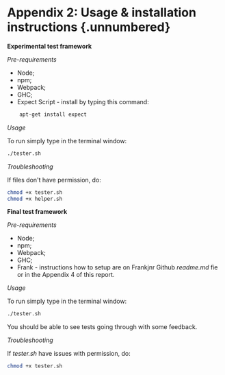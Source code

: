 # Appendix 2: Usage & installation instructions {.unnumbered}

**Experimental test framework**

*Pre-requirements*

* Node;
* npm;
* Webpack;
* GHC;
* Expect Script - install by typing this command:

```bash 
    apt-get install expect
```

*Usage*

To run simply type in the terminal window:

```bash
./tester.sh
```

*Troubleshooting* 

If files don't have permission, do: 

```bash
chmod +x tester.sh
chmod +x helper.sh
```


**Final test framework**

*Pre-requirements*

* Node;
* npm;
* Webpack;
* GHC;
* Frank - instructions how to setup are on Frankjnr Github *readme.md* fie or in the Appendix 4 of 
  this report.

*Usage*

To run simply type in the terminal window:

```bash
./tester.sh
```

You should be able to see tests going through with some feedback.

*Troubleshooting* 

If *tester.sh* have issues with permission, do: 

```bash
chmod +x tester.sh
```


